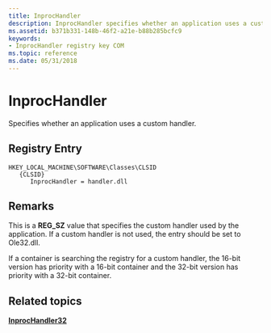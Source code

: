 ```yaml
---
title: InprocHandler
description: InprocHandler specifies whether an application uses a custom handler in the HKEY_LOCAL_MACHINE\SOFTWARE\Classes\CLSID registry key.
ms.assetid: b371b331-148b-46f2-a21e-b88b285bcfc9
keywords:
- InprocHandler registry key COM
ms.topic: reference
ms.date: 05/31/2018
---
```


# InprocHandler

Specifies whether an application uses a custom handler.

## Registry Entry

```
HKEY_LOCAL_MACHINE\SOFTWARE\Classes\CLSID
   {CLSID}
      InprocHandler = handler.dll
```

## Remarks

This is a **REG\_SZ** value that specifies the custom handler used by the application. If a custom handler is not used, the entry should be set to Ole32.dll.

If a container is searching the registry for a custom handler, the 16-bit version has priority with a 16-bit container and the 32-bit version has priority with a 32-bit container.

## Related topics

<dl> <dt>

[**InprocHandler32**](inprochandler32.md)
</dt> </dl>

 

 




